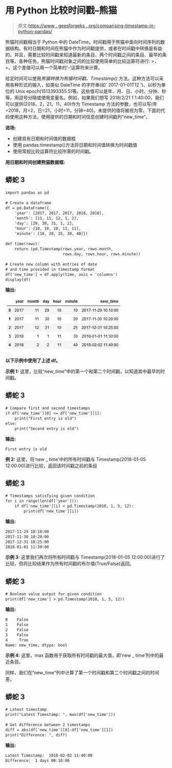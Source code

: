 # 用 Python 比较时间戳–熊猫

> 原文:[https://www . geesforgeks . org/comparising-timestamp-in-python-pandas/](https://www.geeksforgeeks.org/comparing-timestamp-in-python-pandas/)

熊猫时间戳相当于 Python 中的 DateTime。时间戳用于熊猫中面向时间序列的数据结构。有时日期和时间在熊猫中作为时间戳提供，或者在时间戳中转换是有益的。并且，需要比较时间戳来知道最新的条目、两个时间戳之间的条目、最早的条目等。各种任务。熊猫时间戳对象之间的比较使用简单的比较运算符进行: >， =。这个差值可以用一个简单的‘–’运算符来计算。

给定时间可以使用*熊猫转换为熊猫时间戳。Timestamp()* 方法。这种方法可以采用各种形式的输入，如类似 DateTime 的字符串(如' 2017-01-01T12 ')、以秒为单位的 Unix epoch(1513393355.5)等。这些值可以是年、月、日、小时、分钟、秒等。用逗号分隔或使用变量名。例如，如果我们想写 2018/2/21 1 1:40:00，我们可以提供(2018，2，21，11，40)作为 Timestamp 方法的参数，也可以写(年=2018，月=2，日=21，小时=11，分钟=40)。未提供的值将被视为零。下面的代码使用这种方法，使用提供的日期和时间信息创建时间戳列“new_time”。

**进场:**

*   创建具有日期和时间值的数据框
*   使用 pandas.timestamp()方法将日期和时间值转换为时间戳值
*   使用常规比较运算符比较所需的时间戳。

**用日期和时间创建熊猫数据框:**

## 蟒蛇 3

```
import pandas as pd

# Create a dataframe
df = pd.DataFrame({
    'year': [2017, 2017, 2017, 2018, 2018],
    'month': [11, 11, 12, 1, 2],
    'day': [29, 30, 31, 1, 2],
    'hour': [10, 10, 10, 11, 11],
    'minute': [10, 20, 25, 30, 40]})

def time(rows):
    return (pd.Timestamp(rows.year, rows.month,
                         rows.day, rows.hour, rows.minute))

# Create new column with entries of date
# and time provided in timestamp format
df['new_time'] = df.apply(time, axis = 'columns')
display(df)
```

**输出:**

![](img/9b60f45f4497d8d58a3653dfbd57bd27.png)

**以下示例中使用了上述 df。**

**示例 1:** 这里，比较“new_time”中的第一个和第二个时间戳，以知道其中最早的时间戳。

## 蟒蛇 3

```
# Compare first and second timestamps
if df['new_time'][0] <= df['new_time'][1]:
    print("First entry is old")
else:
    print("Second entry is old")
```

**输出:**

```
First entry is old
```

**例 2:** 这里，将‘new _ time’中的所有时间戳与 Timestamp(2018-01-05 12:00:00)进行比较，返回该时间戳之前的条目

## 蟒蛇 3

```
# Timestamps satisfying given condition
for i in range(len(df['year'])):
    if df['new_time'][i] < pd.Timestamp(2018, 1, 5, 12):
        print(df['new_time'][i])
```

**输出:**

```
2017-11-29 10:10:00
2017-11-30 10:20:00
2017-12-31 10:25:00
2018-01-01 11:30:00
```

**示例 3:** 这里我们再次将所有时间戳与 Timestamp(2018-01-05 12:00:00)进行了比较，但将比较结果作为所有时间戳的布尔值(True/False)返回。

## 蟒蛇 3

```
# Boolean value output for given condition
print(df['new_time'] > pd.Timestamp(2018, 1, 5, 12))
```

**输出:**

```
0    False
1    False
2    False
3    False
4     True
Name: new_time, dtype: bool
```

**示例 4:** 这里，max 函数用于获取所有时间戳的最大值，即‘new _ time’列中的最近条目。

同样，我们在“new_time”列中计算了第一个时间戳和第二个时间戳之间的时间差。

## 蟒蛇 3

```
# Latest timestamp
print("Latest Timestamp: ", max(df['new_time']))

# Get difference between 2 timestamps
diff = abs(df['new_time'][0]-df['new_time'][1])
print("Difference: ", diff)
```

**输出:**

```
Latest Timestamp:  2018-02-02 11:40:00
Difference:  1 days 00:10:00
```